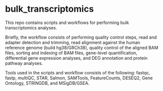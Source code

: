 # bulk_transcriptomics
This repo contains scripts and workflows for performing bulk transcriptomics analyses. 

Briefly, the workflow consists of performing quality control steps, read and adapter detection and trimming, read alignment against the human reference genome (build hg38/GRCh38), quality control of the aligned BAM files, sorting and indexing of BAM files, gene-level quantification, differential gene expression analyses, and DEG annotation and protein pathway analyses.

Tools used in the scripts and workflow consists of the following: fastqc, fastp, multiQC, STAR, Salmon, SAMTools, FeatureCounts, DESEQ2, Gene Ontology, STRINGDB, and MSigDB/GSEA.
